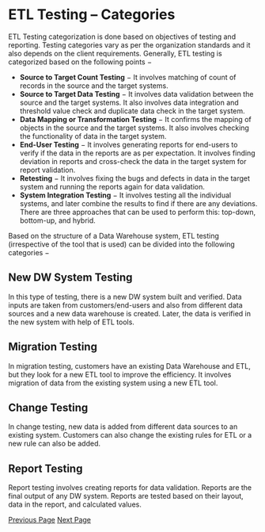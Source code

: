 # ETL Testing – Categories
ETL Testing categorization is done based on objectives of testing and reporting. Testing categories vary as per the organization standards and it also depends on the client requirements. Generally, ETL testing is categorized based on the following points −

   * **Source to Target Count Testing** − It involves matching of count of records in the source and the target systems.
   * **Source to Target Data Testing** − It involves data validation between the source and the target systems. It also involves data integration and threshold value check and duplicate data check in the target system.
   * **Data Mapping or Transformation Testing** − It confirms the mapping of objects in the source and the target systems. It also involves checking the functionality of data in the target system.
   * **End-User Testing** − It involves generating reports for end-users to verify if the data in the reports are as per expectation. It involves finding deviation in reports and cross-check the data in the target system for report validation.
   * **Retesting** − It involves fixing the bugs and defects in data in the target system and running the reports again for data validation.
   * **System Integration Testing** − It involves testing all the individual systems, and later combine the results to find if there are any deviations. There are three approaches that can be used to perform this: top-down, bottom-up, and hybrid.

Based on the structure of a Data Warehouse system, ETL testing (irrespective of the tool that is used) can be divided into the following categories −

## New DW System Testing
In this type of testing, there is a new DW system built and verified. Data inputs are taken from customers/end-users and also from different data sources and a new data warehouse is created. Later, the data is verified in the new system with help of ETL tools.

## Migration Testing
In migration testing, customers have an existing Data Warehouse and ETL, but they look for a new ETL tool to improve the efficiency. It involves migration of data from the existing system using a new ETL tool.

## Change Testing
In change testing, new data is added from different data sources to an existing system. Customers can also change the existing rules for ETL or a new rule can also be added.

## Report Testing
Report testing involves creating reports for data validation. Reports are the final output of any DW system. Reports are tested based on their layout, data in the report, and calculated values.


[Previous Page](../etl_testing/etl_vs_database_testing.md) [Next Page](../etl_testing/etl_testing_challenges.md) 
